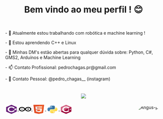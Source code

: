 <div class='greetings' align='center'>
  <h1><b>Bem vindo ao meu perfil ! 😊</b></h1>
</div>
<br>
<div class='perso_info'>
<p>- 🔭 Atualmente estou trabalhando com robótica e machine learning !</p>
<p>- 🌱 Estou aprendendo C++ e Linux </p>
<p>- 💬 Minhas DM's estão abertas para qualquer dúvida sobre: Python, C#, GMS2, Arduínos e Machine Learning </p>
<p>- 📫 Contato Profissional: pedrochagas.pr@gmail.com </p>
<p>- 🐻 Contato Pessoal: @pedro_chagas__ (instagram) </p>
</div>
  <h1></h1>
<div align="center">
  <a href="https://github.com/pChagas-cloud">
  <img height="180em" src="https://github-readme-stats.vercel.app/api?username=pChagas-cloud&show_icons=true&theme=nord&include_all_commits=true&count_private=true"/>
</div>


<div style="display: inline_block"><br>
  <img align="center" alt="Rafa-Js" height="30" width="40" src="https://raw.githubusercontent.com/devicons/devicon/master/icons/csharp/csharp-plain.svg">
  <img align="center" alt="Rafa-Ts" height="30" width="40" src="https://raw.githubusercontent.com/devicons/devicon/master/icons/arduino/arduino-plain.svg">
  <img align="center" alt="Rafa-HTML" height="30" width="40" src="https://raw.githubusercontent.com/devicons/devicon/master/icons/html5/html5-original.svg">
  <img align="center" alt="Rafa-Python" height="30" width="40" src="https://raw.githubusercontent.com/devicons/devicon/master/icons/python/python-original.svg">
  <img align="center" alt="Rafa-Csharp" height="30" width="40" src="https://raw.githubusercontent.com/devicons/devicon/master/icons/cplusplus/cplusplus-original.svg">
  <img align="right" alt="Angus-pic" height="150" style="border-radius:50px;" src="https://64.media.tumblr.com/ca07467c2d315cd905a57310c4475a6a/tumblr_oo44reKi6F1v57y0co1_250.png">
</div>
  <h1></h1>
